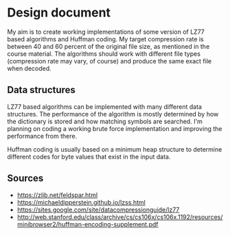 # Design document
My aim is to create working implementations of some version of LZ77 based algorithms and Huffman coding. My target compression rate is between 40 and 60 percent of the original file size, as mentioned in the course material. The algorithms should work with different file types (compression rate may vary, of course) and produce the same exact file when decoded.

## Data structures
LZ77 based algorithms can be implemented with many different data structures. The performance of the algorithm is mostly determined by how the dictionary is stored and how matching symbols are searched. I'm planning on coding a working brute force implementation and improving the performance from there.

Huffman coding is usually based on a minimum heap structure to determine different codes for byte values that exist in the input data. 

## Sources
* https://zlib.net/feldspar.html
* https://michaeldipperstein.github.io/lzss.html
* https://sites.google.com/site/datacompressionguide/lz77
* http://web.stanford.edu/class/archive/cs/cs106x/cs106x.1192/resources/minibrowser2/huffman-encoding-supplement.pdf
